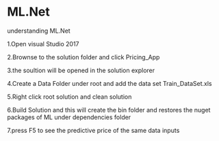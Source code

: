 # ML.Net
understanding ML.Net

1.Open visual Studio 2017

2.Brownse to the solution folder and click Pricing_App

3.the soultion will be opened in the solution explorer

4.Create a Data Folder under root and add the data set Train_DataSet.xls

5.Right click root solution and clean solution

6.Build Solution and this will create the bin folder and restores the nuget packages of ML under dependencies folder

7.press F5 to see the predictive price of the same data inputs

